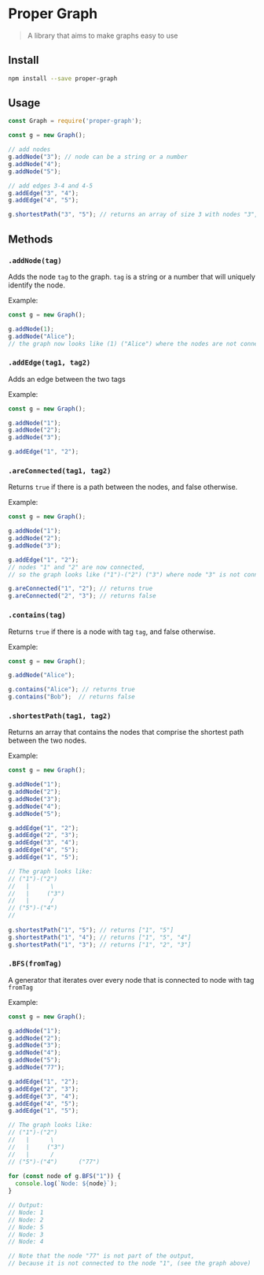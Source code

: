 # Proper Graph
> A library that aims to make graphs easy to use

## Install
```bash
npm install --save proper-graph
```

## Usage
```javascript
const Graph = require('proper-graph');

const g = new Graph();

// add nodes
g.addNode("3"); // node can be a string or a number
g.addNode("4");
g.addNode("5");

// add edges 3-4 and 4-5
g.addEdge("3", "4");
g.addEdge("4", "5");

g.shortestPath("3", "5"); // returns an array of size 3 with nodes "3", "4", "5"
```

## Methods
### `.addNode(tag)`
Adds the node `tag` to the graph. `tag` is a string or a number that will uniquely identify the node.

Example:
```javascript
const g = new Graph();

g.addNode(1);
g.addNode("Alice");
// the graph now looks like (1) ("Alice") where the nodes are not connected
```


### `.addEdge(tag1, tag2)`
Adds an edge between the two tags

Example:
```javascript
const g = new Graph();

g.addNode("1");
g.addNode("2");
g.addNode("3");

g.addEdge("1", "2");
```


### `.areConnected(tag1, tag2)`
Returns `true` if there is a path between the nodes, and false otherwise.

Example:
```javascript
const g = new Graph();

g.addNode("1");
g.addNode("2");
g.addNode("3");

g.addEdge("1", "2");
// nodes "1" and "2" are now connected, 
// so the graph looks like ("1")-("2") ("3") where node "3" is not connected to the rest

g.areConnected("1", "2"); // returns true
g.areConnected("2", "3"); // returns false
```


### `.contains(tag)`
Returns `true` if there is a node with tag `tag`, and false otherwise.

Example:
```javascript
const g = new Graph();

g.addNode("Alice");

g.contains("Alice"); // returns true
g.contains("Bob");  // returns false
```


### `.shortestPath(tag1, tag2)`
Returns an array that contains the nodes that comprise the shortest path between the two nodes.

Example:
```javascript
const g = new Graph();

g.addNode("1");
g.addNode("2");
g.addNode("3");
g.addNode("4");
g.addNode("5");

g.addEdge("1", "2");
g.addEdge("2", "3");
g.addEdge("3", "4");
g.addEdge("4", "5");
g.addEdge("1", "5");

// The graph looks like:
// ("1")-("2")
//   |      \
//   |     ("3")
//   |      /
// ("5")-("4")
//    
   
g.shortestPath("1", "5"); // returns ["1", "5"]
g.shortestPath("1", "4"); // returns ["1", "5", "4"]
g.shortestPath("1", "3"); // returns ["1", "2", "3"]
```

### `.BFS(fromTag)`
A generator that iterates over every node that is connected to node with tag `fromTag`

Example:
```javascript
const g = new Graph();

g.addNode("1");
g.addNode("2");
g.addNode("3");
g.addNode("4");
g.addNode("5");
g.addNode("77");

g.addEdge("1", "2");
g.addEdge("2", "3");
g.addEdge("3", "4");
g.addEdge("4", "5");
g.addEdge("1", "5");

// The graph looks like:
// ("1")-("2")
//   |      \
//   |     ("3")
//   |      /
// ("5")-("4")      ("77")
   
for (const node of g.BFS("1")) {
  console.log(`Node: ${node}`);
}

// Output:
// Node: 1
// Node: 2
// Node: 5
// Node: 3
// Node: 4

// Note that the node "77" is not part of the output, 
// because it is not connected to the node "1", (see the graph above)
```
